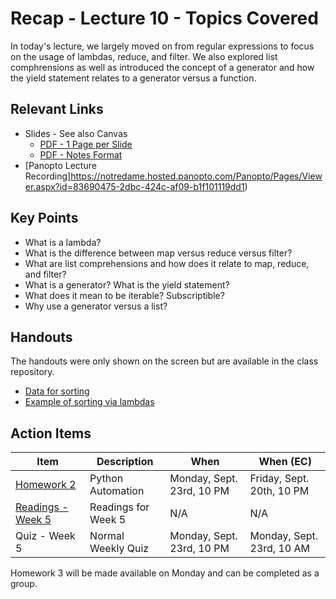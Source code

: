 # Recap - Lecture 10 - Topics Covered

In today's lecture, we largely moved on from regular expressions to focus on the usage of lambdas, reduce, and filter.  We also explored list comphrensions as well as introduced the concept of a generator and how the yield statement relates to a generator versus a function.

## Relevant Links

* Slides - See also Canvas
   * [PDF - 1 Page per Slide](https://canvas.nd.edu/files/4012771/download?download_frd=1)
   * [PDF - Notes Format](https://canvas.nd.edu/files/4012770/download?download_frd=1)
* [Panopto Lecture Recording]https://notredame.hosted.panopto.com/Panopto/Pages/Viewer.aspx?id=83690475-2dbc-424c-af09-b1f101119dd1)

## Key Points

* What is a lambda?
* What is the difference between map versus reduce versus filter?
* What are list comprehensions and how does it relate to map, reduce, and filter?
* What is a generator? What is the yield statement?
* What does it mean to be iterable? Subscriptible?
* Why use a generator versus a list?

## Handouts

The handouts were only shown on the screen but are available in the class repository.

* [Data for sorting](./data.json)
* [Example of sorting via lambdas](./ex-sort.py)

## Action Items

| **Item** | **Description** | **When** | **When (EC)** |
|---|---|---|---|
| [Homework 2](../../hw/hw02/README.md) | Python Automation | Monday, Sept. 23rd, 10 PM | Friday, Sept. 20th, 10 PM | 
| [Readings - Week 5](../../readings/readings-week05.md) | Readings for Week 5 | N/A | N/A | 
| Quiz - Week 5 | Normal Weekly Quiz | Monday, Sept. 23rd, 10 PM | Monday, Sept. 23rd, 10 AM | 

Homework 3 will be made available on Monday and can be completed as a group.
